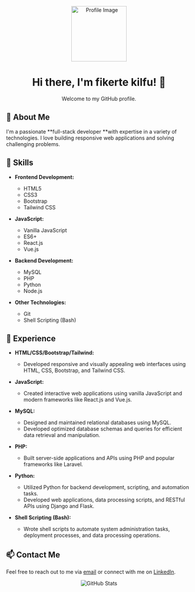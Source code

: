 <div align="center">
  <img src="https://your-image-url.com" alt="Profile Image" width="150" height="150">
  <h1>Hi there, I'm fikerte kilfu! 👋</h1>
  <p>Welcome to my GitHub profile.</p>
</div>

## 🚀 About Me

I'm a passionate **full-stack developer **with expertise in a variety of technologies. I love building responsive web applications and solving challenging problems.

## 🔧 Skills

- **Frontend Development:**
  - HTML5
  - CSS3
  - Bootstrap
  - Tailwind CSS

- **JavaScript:**
  - Vanilla JavaScript
  - ES6+
  - React.js
  - Vue.js

- **Backend Development:**
  - MySQL
  - PHP
  - Python
  - Node.js

- **Other Technologies:**
  - Git
  - Shell Scripting (Bash)

## 💼 Experience

- **HTML/CSS/Bootstrap/Tailwind:**
  - Developed responsive and visually appealing web interfaces using HTML, CSS, Bootstrap, and Tailwind CSS.

- **JavaScript:**
  - Created interactive web applications using vanilla JavaScript and modern frameworks like React.js and Vue.js.

- **MySQL:**
  - Designed and maintained relational databases using MySQL.
  - Developed optimized database schemas and queries for efficient data retrieval and manipulation.

- **PHP:**
  - Built server-side applications and APIs using PHP and popular frameworks like Laravel.

- **Python:**
  - Utilized Python for backend development, scripting, and automation tasks.
  - Developed web applications, data processing scripts, and RESTful APIs using Django and Flask.

- **Shell Scripting (Bash):**
  - Wrote shell scripts to automate system administration tasks, deployment processes, and data processing operations.



## 📫 Contact Me

Feel free to reach out to me via [email](mailto:fikertekilfu8.com) or connect with me on [LinkedIn](https://www.linkedin.com/in/yourprofile).

<div align="center">
  <img src="https://github-readme-stats.vercel.app/api?username=yourusername&show_icons=true&theme=dark" alt="GitHub Stats">
</div>
